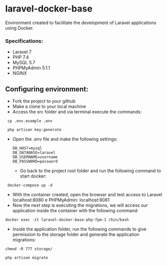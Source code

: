 # laravel-docker-base
Environment created to facilitate the development of Laravel applications using Docker.

### Specifications:
- Laravel 7 
- PHP 7.4 
- MySQL 5.7 
- PHPMyAdmin 5.1.1
- NGINX

## Configuring environment:
- Fork the project to your github
- Make a clone to your local machine
- Access the src folder and via terminal execute the commands:
 ```
  cp .env.example .env
 ```
 ```
  php artisan key:generate
```
- Open the .env file and make the following settings:
  ```
  DB_HOST=mysql
  DB_DATABASE=laravel
  DB_USERNAME=username
  DB_PASSWORD=password
  ```
  - Go back to the project root folder and run the following command to start docker:
 ```
  docker-compose up -d
 ```
 - With the container created, open the browser and test access to Laravel localhost:8080 e PHPMyAdmin: localhost:8081
 - Now the next step is executing the migrations, we will access our application inside the container with the following command:
```
docker exec -it laravel-docker-base-php-fpm-1 /bin/bash
```
- Inside the application folder, run the following commands to give permission to the storage folder and generate the application migrations:
```
chmod -R 777 storage/
```
```
php artisan migrate
```


 
